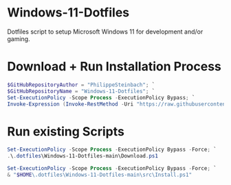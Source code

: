 # Windows-11-Dotfiles
Dotfiles script to setup Microsoft Windows 11 for development and/or gaming.

# Download + Run Installation Process

```Powershell
$GitHubRepositoryAuthor = "PhilippeSteinbach"; `
$GitHubRepositoryName = "Windows-11-Dotfiles"; `
Set-ExecutionPolicy -Scope Process -ExecutionPolicy Bypass; `
Invoke-Expression (Invoke-RestMethod -Uri "https://raw.githubusercontent.com/${GitHubRepositoryAuthor}/${GitHubRepositoryName}/main/Download.ps1");
```


# Run existing Scripts


```Powershell
Set-ExecutionPolicy -Scope Process -ExecutionPolicy Bypass -Force; `
.\.dotfiles\Windows-11-Dotfiles-main\Download.ps1
```

```Powershell
Set-ExecutionPolicy -Scope Process -ExecutionPolicy Bypass -Force; `
& "$HOME\.dotfiles\Windows-11-Dotfiles-main\src\Install.ps1"
```
